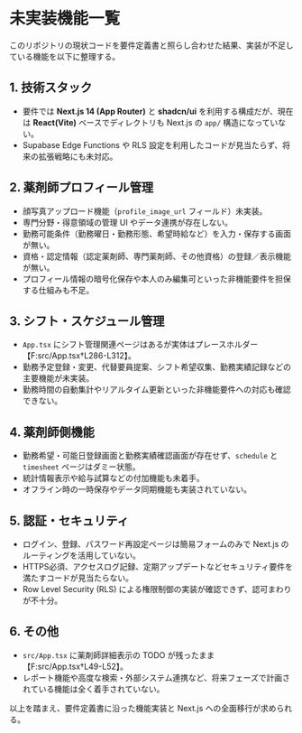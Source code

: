 # 未実装機能一覧

このリポジトリの現状コードを要件定義書と照らし合わせた結果、実装が不足している機能を以下に整理する。

## 1. 技術スタック
- 要件では **Next.js 14 (App Router)** と **shadcn/ui** を利用する構成だが、現在は **React(Vite)** ベースでディレクトリも Next.js の `app/` 構造になっていない。
- Supabase Edge Functions や RLS 設定を利用したコードが見当たらず、将来の拡張戦略にも未対応。

## 2. 薬剤師プロフィール管理
- 顔写真アップロード機能（`profile_image_url` フィールド）未実装。
- 専門分野・得意領域の管理 UI やデータ連携が存在しない。
- 勤務可能条件（勤務曜日・勤務形態、希望時給など）を入力・保存する画面が無い。
- 資格・認定情報（認定薬剤師、専門薬剤師、その他資格）の登録／表示機能が無い。
- プロフィール情報の暗号化保存や本人のみ編集可といった非機能要件を担保する仕組みも不足。

## 3. シフト・スケジュール管理
- `App.tsx` にシフト管理関連ページはあるが実体はプレースホルダー【F:src/App.tsx†L286-L312】。
- 勤務予定登録・変更、代替要員提案、シフト希望収集、勤務実績記録などの主要機能が未実装。
- 勤務時間の自動集計やリアルタイム更新といった非機能要件への対応も確認できない。

## 4. 薬剤師側機能
- 勤務希望・可能日登録画面と勤務実績確認画面が存在せず、`schedule` と `timesheet` ページはダミー状態。
- 統計情報表示や給与試算などの付加機能も未着手。
- オフライン時の一時保存やデータ同期機能も実装されていない。

## 5. 認証・セキュリティ
- ログイン、登録、パスワード再設定ページは簡易フォームのみで Next.js のルーティングを活用していない。
- HTTPS必須、アクセスログ記録、定期アップデートなどセキュリティ要件を満たすコードが見当たらない。
- Row Level Security (RLS) による権限制御の実装が確認できず、認可まわりが不十分。

## 6. その他
- `src/App.tsx` に薬剤師詳細表示の TODO が残ったまま【F:src/App.tsx†L49-L52】。
- レポート機能や高度な検索・外部システム連携など、将来フェーズで計画されている機能は全く着手されていない。

以上を踏まえ、要件定義書に沿った機能実装と Next.js への全面移行が求められる。
